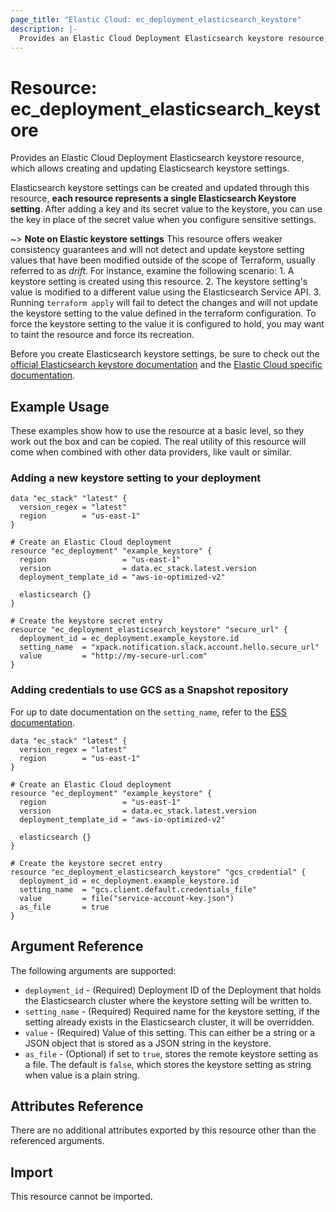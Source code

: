 ```yaml
---
page_title: "Elastic Cloud: ec_deployment_elasticsearch_keystore"
description: |-
  Provides an Elastic Cloud Deployment Elasticsearch keystore resource, which allows creating and updating Elasticsearch Keystore  settings.
---
```


# Resource: ec_deployment_elasticsearch_keystore
Provides an Elastic Cloud Deployment Elasticsearch keystore resource, which allows creating and updating Elasticsearch keystore  settings.

Elasticsearch keystore settings can be created and updated through this resource, **each resource represents a single Elasticsearch Keystore setting**. After adding a key and its secret value to the keystore, you can use the key in place of the secret value when you configure sensitive settings.

~> **Note on Elastic keystore settings** This resource offers weaker consistency guarantees and will not detect and update keystore setting values that have been modified outside of the scope of Terraform, usually referred to as _drift_. For instance, examine the following scenario:
    1. A keystore setting is created using this resource.
    2. The keystore setting's value is modified to a different value using the Elasticsearch Service API.
    3. Running `terraform apply` will fail to detect the changes and will not update the keystore setting to the value defined in the terraform configuration.
  To force the keystore setting to the value it is configured to hold, you may want to taint the resource and force its recreation.

Before you create Elasticsearch keystore settings, be sure to check out the [official Elasticsearch keystore documentation](https://www.elastic.co/guide/en/elasticsearch/reference/master/elasticsearch-keystore.html) and the [Elastic Cloud specific documentation](https://www.elastic.co/guide/en/cloud/current/ec-configuring-keystore.html).

## Example Usage

These examples show how to use the resource at a basic level, so they work out the box and can be copied. The real utility of this resource will come when combined with other data providers, like vault or similar.

### Adding a new keystore setting to your deployment

```hcl
data "ec_stack" "latest" {
  version_regex = "latest"
  region        = "us-east-1"
}

# Create an Elastic Cloud deployment
resource "ec_deployment" "example_keystore" {
  region                 = "us-east-1"
  version                = data.ec_stack.latest.version
  deployment_template_id = "aws-io-optimized-v2"

  elasticsearch {}
}

# Create the keystore secret entry
resource "ec_deployment_elasticsearch_keystore" "secure_url" {
  deployment_id = ec_deployment.example_keystore.id
  setting_name  = "xpack.notification.slack.account.hello.secure_url"
  value         = "http://my-secure-url.com"
}

```

### Adding credentials to use GCS as a Snapshot repository

For up to date documentation on the `setting_name`, refer to the [ESS documentation](https://www.elastic.co/guide/en/cloud/current/ec-gcs-snapshotting.html#ec-gcs-service-account-key).

```hcl
data "ec_stack" "latest" {
  version_regex = "latest"
  region        = "us-east-1"
}

# Create an Elastic Cloud deployment
resource "ec_deployment" "example_keystore" {
  region                 = "us-east-1"
  version                = data.ec_stack.latest.version
  deployment_template_id = "aws-io-optimized-v2"

  elasticsearch {}
}

# Create the keystore secret entry
resource "ec_deployment_elasticsearch_keystore" "gcs_credential" {
  deployment_id = ec_deployment.example_keystore.id
  setting_name  = "gcs.client.default.credentials_file"
  value         = file("service-account-key.json")
  as_file       = true
}
```

## Argument Reference
The following arguments are supported:

* `deployment_id` - (Required) Deployment ID of the Deployment that holds the Elasticsearch cluster where the keystore setting will be written to. 
* `setting_name` - (Required) Required name for the keystore setting, if the setting already exists in the Elasticsearch cluster, it will be overridden.
* `value` - (Required) Value of this setting. This can either be a string or a JSON object that is stored as a JSON string in the keystore.
* `as_file` - (Optional) if set to `true`, stores the remote keystore setting as a file. The default is `false`, which stores the keystore setting as string when value is a plain string.


## Attributes Reference

There are no additional attributes exported by this resource other than the referenced arguments.

## Import

This resource cannot be imported.
